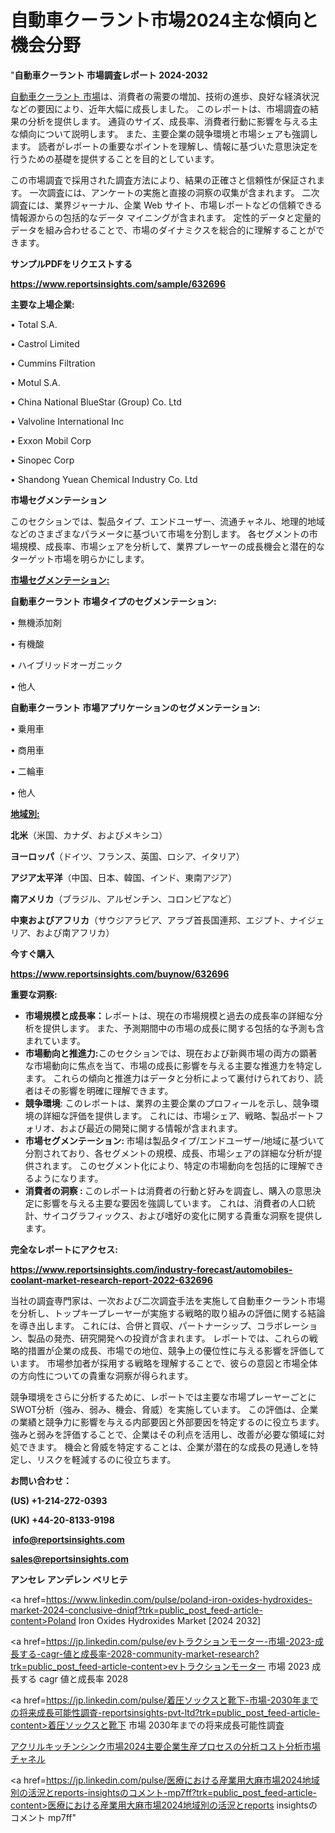 # 自動車クーラント市場2024主な傾向と機会分野

"<strong>自動車クーラント 市場調査レポート 2024-2032</strong>

<a href=https://www.reportsinsights.com/sample/632696>自動車クーラント 市場</a>は、消費者の需要の増加、技術の進歩、良好な経済状況などの要因により、近年大幅に成長しました。 このレポートは、市場調査の結果の分析を提供します。 通貨のサイズ、成長率、消費者行動に影響を与える主な傾向について説明します。 また、主要企業の競争環境と市場シェアも強調します。 読者がレポートの重要なポイントを理解し、情報に基づいた意思決定を行うための基礎を提供することを目的としています。

この市場調査で採用された調査方法により、結果の正確さと信頼性が保証されます。 一次調査には、アンケートの実施と直接の洞察の収集が含まれます。 二次調査には、業界ジャーナル、企業 Web サイト、市場レポートなどの信頼できる情報源からの包括的なデータ マイニングが含まれます。 定性的データと定量的データを組み合わせることで、市場のダイナミクスを総合的に理解することができます。

<strong><b>サンプルPDFをリクエストする</b></strong>

<a href=https://www.reportsinsights.com/sample/632696><strong><u>https://www.reportsinsights.com/sample/632696</u></strong></a>

<strong>主要な上場企業:</strong>

• Total S.A.

• Castrol Limited

• Cummins Filtration

• Motul S.A.

• China National BlueStar (Group) Co. Ltd

• Valvoline International Inc

• Exxon Mobil Corp

• Sinopec Corp

• Shandong Yuean Chemical Industry Co. Ltd

<strong>市場セグメンテーション</strong>

このセクションでは、製品タイプ、エンドユーザー、流通チャネル、地理的地域などのさまざまなパラメータに基づいて市場を分割します。 各セグメントの市場規模、成長率、市場シェアを分析して、業界プレーヤーの成長機会と潜在的なターゲット市場を明らかにします。

<strong><u>市場セグメンテーション</u></strong><strong><u>:</u></strong>

<strong>自動車クーラント 市場タイプのセグメンテーション:</strong>

• 無機添加剤

• 有機酸

• ハイブリッドオーガニック

• 他人

<strong>自動車クーラント 市場アプリケーションのセグメンテーション:</strong>

• 乗用車

• 商用車

• 二輪車

• 他人

<strong><u>地域別</u></strong><strong><u>:</u></strong>

<strong>北米</strong>（米国、カナダ、およびメキシコ）

<strong>ヨーロッパ</strong>（ドイツ、フランス、英国、ロシア、イタリア）

<strong>アジア太平洋</strong>（中国、日本、韓国、インド、東南アジア）

<strong>南アメリカ</strong>（ブラジル、アルゼンチン、コロンビアなど）

<strong>中東およびアフリカ</strong>（サウジアラビア、アラブ首長国連邦、エジプト、ナイジェリア、および南アフリカ）

<strong>今すぐ購入</strong>

<a href=https://www.reportsinsights.com/buynow/632696><strong><u>https://www.reportsinsights.com/buynow/632696</u></strong></a>

<strong>重要な洞察:</strong>
<ul>
  <li><strong>市場規模と成長率：</strong>レポートは、現在の市場規模と過去の成長率の詳細な分析を提供します。 また、予測期間中の市場の成長に関する包括的な予測も含まれています。</li>
  <li><strong>市場動向と推進力:</strong>このセクションでは、現在および新興市場の両方の顕著な市場動向に焦点を当て、市場の成長に影響を与える主要な推進力を特定します。 これらの傾向と推進力はデータと分析によって裏付けられており、読者はその影響を明確に理解できます。</li>
  <li><strong>競争環境</strong>: このレポートは、業界の主要企業のプロフィールを示し、競争環境の詳細な評価を提供します。 これには、市場シェア、戦略、製品ポートフォリオ、および最近の開発に関する情報が含まれます。</li>
  <li><strong>市場セグメンテーション: </strong>市場は製品タイプ/エンドユーザー/地域に基づいて分割されており、各セグメントの規模、成長、市場シェアの詳細な分析が提供されます。 このセグメント化により、特定の市場動向を包括的に理解できるようになります。</li>
  <li><strong>消費者の洞察 : </strong>このレポートは消費者の行動と好みを調査し、購入の意思決定に影響を与える主要な要因を強調しています。 これは、消費者の人口統計、サイコグラフィックス、および嗜好の変化に関する貴重な洞察を提供します。</li>
</ul>
<strong>完全なレポートにアクセス:</strong>

<a href=https://www.reportsinsights.com/industry-forecast/automobiles-coolant-market-research-report-2022-632696><strong><u><b>https://www.reportsinsights.com/industry-forecast/automobiles-coolant-market-research-report-2022-632696</b></u></strong></a>

当社の調査専門家は、一次および二次調査手法を実施して自動車クーラント市場を分析し、トップキープレーヤーが実施する戦略的取り組みの評価に関する結論を導き出します。 これには、合併と買収、パートナーシップ、コラボレーション、製品の発売、研究開発への投資が含まれます。 レポートでは、これらの戦略的措置が企業の成長、市場での地位、競争上の優位性に与える影響を評価しています。 市場参加者が採用する戦略を理解することで、彼らの意図と市場全体の方向性についての貴重な洞察が得られます。

競争環境をさらに分析するために、レポートでは主要な市場プレーヤーごとにSWOT分析（強み、弱み、機会、脅威）を実施しています。 この評価は、企業の業績と競争力に影響を与える内部要因と外部要因を特定するのに役立ちます。 強みと弱みを評価することで、企業はその利点を活用し、改善が必要な領域に対処できます。 機会と脅威を特定することは、企業が潜在的な成長の見通しを特定し、リスクを軽減するのに役立ちます。

<strong>お問い合わせ：</strong>

<strong>(US) +1-214-272-0393</strong>

<strong>(UK) +44-20-8133-9198</strong>

<strong> </strong><a href=info@reportsinsights.com><strong><u>info@reportsinsights.com</u></strong></a>

<a href=sales@reportsinsights.com><strong><u>sales@reportsinsights.com</u></strong></a>

<strong>アンセレ アンデレン ベリヒテ</strong>

<a href=https://www.linkedin.com/pulse/poland-iron-oxides-hydroxides-market-2024-conclusive-dniqf?trk=public_post_feed-article-content>Poland Iron Oxides Hydroxides Market [2024 2032]</a>

<a href=https://jp.linkedin.com/pulse/evトラクションモーター-市場-2023-成長する-cagr-値と成長率-2028-community-market-research?trk=public_post_feed-article-content>evトラクションモーター 市場 2023 成長する cagr 値と成長率 2028</a>

<a href=https://jp.linkedin.com/pulse/着圧ソックスと靴下-市場-2030年までの将来成長可能性調査-reportsinsights-pvt-ltd?trk=public_post_feed-article-content>着圧ソックスと靴下 市場 2030年までの将来成長可能性調査</a>

<a href=https://www.linkedin.com/pulse/アクリルキッチンシンク市場2024主要企業生産プロセスの分析コスト分析市場チャネル-tribunal-analytics-360-yobjf/>アクリルキッチンシンク市場2024主要企業生産プロセスの分析コスト分析市場チャネル</a>

<a href=https://jp.linkedin.com/pulse/医療における産業用大麻市場2024地域別の活況とreports-insightsのコメント-mp7ff?trk=public_post_feed-article-content>医療における産業用大麻市場2024地域別の活況とreports insightsのコメント mp7ff</a>"
